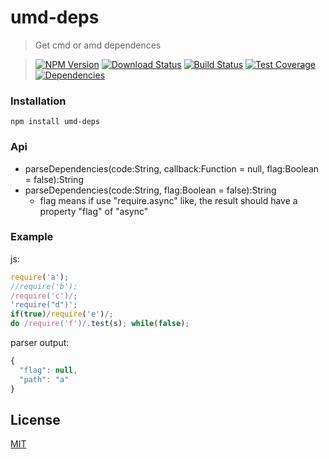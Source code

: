 umd-deps
=========

>Get cmd or amd dependences

>[![NPM Version][npm-image]][npm-url] [![Download Status][download-image]][npm-url] [![Build Status][travis-image]][travis-url] [![Test Coverage][coveralls-image]][coveralls-url] [![Dependencies][david-image]][david-url]

### Installation
```
npm install umd-deps
```

### Api
* parseDependencies(code:String, callback:Function = null, flag:Boolean = false):String
* parseDependencies(code:String, flag:Boolean = false):String
  * flag means if use "require.async" like, the result should have a property "flag" of "async"

### Example
js:
```js
require('a');
//require('b');
/require('c')/;
'require("d")';
if(true)/require('e')/;
do /require('f')/.test(s); while(false);
```

parser output:
```js
{  
  "flag": null,
  "path": "a"
}
```

## License

[MIT](LICENSE)

[travis-image]: http://img.shields.io/travis/Nuintun/umd-deps.svg?style=flat-square
[travis-url]: https://travis-ci.org/Nuintun/umd-deps
[coveralls-image]: http://img.shields.io/coveralls/Nuintun/umd-deps/master.svg?style=flat-square
[coveralls-url]: https://coveralls.io/r/Nuintun/umd-deps?branch=master
[david-image]: http://img.shields.io/david/nuintun/umd-deps.svg?style=flat-square
[david-url]: https://david-dm.org/Nuintun/umd-deps
[npm-image]: http://img.shields.io/npm/v/umd-deps.svg?style=flat-square
[npm-url]: https://www.npmjs.org/package/umd-deps
[download-image]: http://img.shields.io/npm/dm/umd-deps.svg?style=flat-square

